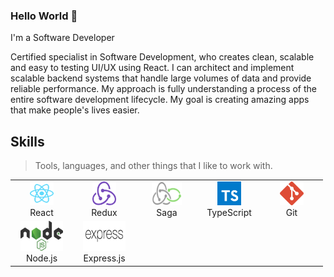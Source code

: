 ### Hello World 👋

I'm a Software Developer

Certified specialist in Software Development, who creates clean, scalable and easy to testing UI/UX using React. I can architect and implement scalable backend systems that handle large volumes of data and provide reliable performance. My approach is fully understanding a process of the entire software development lifecycle. My goal is creating amazing apps that make people's lives easier.

<h2 align="left" >Skills</h2>

> Tools, languages, and other things that I like to work with.

<table>
  <tr>
    <td align="center" width="86">
      <a href="#">
        <img src="./img/react.svg" width="38" height="38" alt="React Logo" />
      </a>
      <br>React
   </td>
    <td align="center" width="86">
      <a href="#">
        <img src="./img/redux.svg" width="38" height="38" alt="Redux Logo" />
      </a>
      <br>Redux
    </td>
    <td align="center" width="86">
      <a href="#">
        <img src="./img/redux-saga.svg" width="48" height="38" alt="Redux-Saga Logo" />
      </a>
      <br>Saga
    </td>
    <td align="center" width="86">
      <a href="#">
        <img src="./img/typescript.svg" width="38" height="38" alt="TypeScript Logo" />
      </a>
      <br>TypeScript
    </td>
    <td align="center" width="86">
      <a href="#" >
        <img src="./img/git.svg" width="38" height="38" alt="Git Logo" />
      </a>
      <br>Git
    </td>
  </tr>
  <tr>
    <td align="center" width="86" background-color="red">
      <a href="#">
        <img src="./img/nodejsblack.svg" width="68" height="48" alt="Node.js Logo" />
      </a>
      <br>Node.js
    </td>
    <td align="center" width="86">
      <a href="#">
        <img src="./img/expressjs.svg" width="68" height="48" alt="Express.js Logo" />
      </a>
      <br>Express.js
    </td>
  </tr> 
</table>
